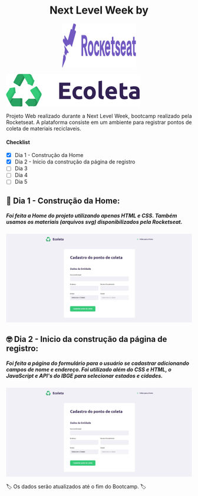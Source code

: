 <h1 align="center"> Next Level Week by </h1>
<p align="center">
  <img width="200" height="120" src="https://github.com/kaitozr/Next-Level-Week-Ecoleta/blob/master/assets/rocketseat.svg">
</p>

![ecoleta](https://github.com/kaitozr/Next-Level-Week-Ecoleta/blob/master/assets/logo.svg)

<p align="justify"> Projeto Web realizado durante a Next Level Week, bootcamp realizado pela Rocketseat. A plataforma consiste em um ambiente para registrar pontos de coleta de materiais reciclaveis. </p>



#### Checklist
- [x] Dia 1 - Construção da Home
- [x] Dia 2 - Inicio da construção da página de registro
- [ ] Dia 3
- [ ] Dia 4
- [ ] Dia 5

## 🥳 Dia 1 - Construção da Home:

##### Foi feita a Home do projeto utilizando apenas HTML e CSS. Também usamos os materiais (arquivos svg) disponibilizados pela Rocketseat.

![pagInicial](https://github.com/MarcosDaninger/Ecoleta/blob/master/Prints/form.JPG)

## 🤓 Dia 2 - Inicio da construção da página de registro:

##### Foi feita a página do formulário para o usuário se cadastrar adicionando campos de nome e endereço. Foi utilizado além do CSS e HTML, o JavaScript e API's do IBGE para selecionar estados e cidades.

![form](https://github.com/MarcosDaninger/Ecoleta/blob/master/Prints/form.JPG)

🏷 Os dados serão atualizados até o fim do Bootcamp. 🏷
